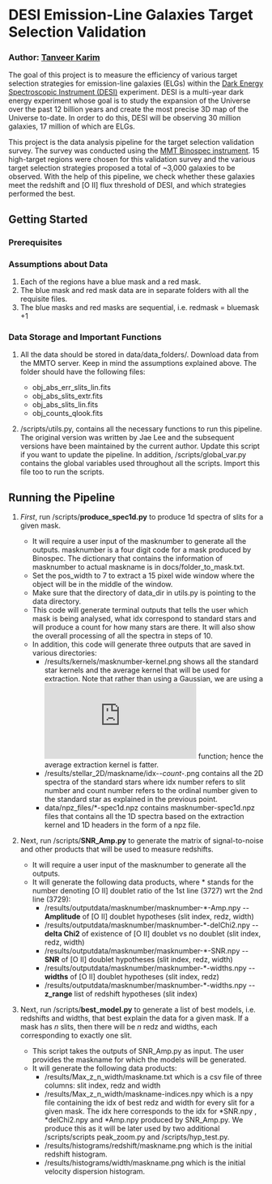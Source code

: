 # DESI Emission-Line Galaxies Target Selection Validation
### Author: [Tanveer Karim](tanveerkarim.com)

The goal of this project is to measure the efficiency of various target
selection strategies for emission-line galaxies (ELGs) within the [Dark
Energy Spectroscopic Instrument (DESI)](https://www.desi.lbl.gov/) experiment. DESI is a multi-year
dark energy experiment whose goal is to study the expansion of the 
Universe over the past 12 billion years and create the most precise 
3D map of the Universe to-date. In order to do this, DESI will be observing
30 million galaxies, 17 million of which are ELGs. 

This project is the data analysis pipeline for the target selection validation 
survey. The survey was conducted using the [MMT Binospec instrument](https://www.cfa.harvard.edu/mmti/binospec.html).
15 high-target regions were chosen for this validation survey and the various
target selection strategies proposed a total of ~3,000 galaxies to be observed.
With the help of this pipeline, we check whether these galaxies meet the redshift
and [O II] flux threshold of DESI, and which strategies performed the best.

## Getting Started
### Prerequisites

### Assumptions about Data
1. Each of the regions have a blue mask and a red mask.
2. The blue mask and red mask data are in separate folders with all the requisite files.
3. The blue masks and red masks are sequential, i.e. redmask = bluemask +1

### Data Storage and Important Functions
1. All the data should be stored in data/data_folders/. Download data from the MMTO server. 
Keep in mind the assumptions explained above. The folder should have the following files:
   * obj_abs_err_slits_lin.fits
   * obj_abs_slits_extr.fits
   * obj_abs_slits_lin.fits
   * obj_counts_qlook.fits
 
2. /scripts/utils.py, contains all the necessary functions to run this pipeline. 
The original version was written by Jae Lee and the subsequent versions have been 
maintained by the current author. Update this script if you want to update the 
pipeline. In addition, /scripts/global_var.py contains the global variables used 
throughout all the scripts. Import this file too to run the scripts.

## Running the Pipeline
1. *First*, run /scripts/**produce_spec1d.py** to produce 1d spectra 
of slits for a given mask.
	* It will require a user input of the masknumber to generate all the outputs. 
	masknumber is a four digit code for a mask produced by Binospec. The dictionary
	that contains the information of masknumber to actual maskname is in 
	docs/folder_to_mask.txt.
	* Set the pos_width to 7 to extract a 15 pixel wide window where the 
	object will be in the middle of the window.
	* Make sure that the directory of data_dir in utils.py is pointing 
	to the data directory.
	* This code will generate terminal outputs that tells the user which mask 
	is being analysed, what idx correspond to standard stars and will produce
	a count for how many stars are there. It will also show the overall processing 
	of all the spectra in steps of 10.
	* In addition, this code will generate three outputs that are saved in 
	various directories:
		* /results/kernels/masknumber-kernel.png shows all the standard star 
		kernels and the average kernel that will be used for extraction. Note 
		that rather than using a Gaussian, we are using a ![equation](https://latex.codecogs.com/gif.latex?%5Cexp%5Cleft%28%20-0.5%5Cleft%28%20%5Cfrac%7Bx%20-%20%5Cmu%7D%7B%5Csigma%7D%20%5Cright%29%5E4%20%5Cright%29)
		function; hence the average extraction kernel is fatter.
		* /results/stellar_2D/maskname/idx-*-count-*.png contains all the 2D 
		spectra of the standard stars where idx number refers to slit number and 
		count number refers to the ordinal number given to the standard star as 
		explained in the previous point.
		* data/npz_files/*-spec1d.npz contains masknumber-spec1d.npz files that contains 
		all the 1D spectra based on the extraction kernel and 1D headers in the 
		form of a npz file.
		
2. Next, run /scripts/**SNR_Amp.py** to generate the matrix of signal-to-noise and 
other products that will be used to measure redshifts.
	* It will require a user input of the masknumber to generate all the outputs.
	* It will generate the following data products, where * stands for the number 
	denoting [O II] doublet ratio of the 1st line (3727) wrt the 2nd line (3729):
		* /results/outputdata/masknumber/masknumber-*-Amp.npy  -- **Amplitude** of [O II] 
		doublet hypotheses (slit index, redz, width)
		* /results/outputdata/masknumber/masknumber-*-delChi2.npy  -- **delta Chi2** 
		of existence of [O II] doublet vs no doublet (slit index, redz, width)
		* /results/outputdata/masknumber/masknumber-*-SNR.npy  -- **SNR** of [O II] doublet 
		hypotheses (slit index, redz, width)
		* /results/outputdata/masknumber/masknumber-*-widths.npy  -- **widths** of [O II] 
		doublet hypotheses (slit index, redz)
		* /results/outputdata/masknumber/masknumber-*-widths.npy   -- **z_range** list of 
		redshift hypotheses (slit index)

3. Next, run /scripts/**best_model.py** to generate a list of best models, i.e. redshifts 
and widths, that best explain the data for a given mask. If a mask has *n* slits, then there
will be *n* redz and widths, each corresponding to exactly one slit.
	* This script takes the outputs of SNR_Amp.py as input. The user provides the maskname 
	for which the models will be generated.
	* It will generate the following data products:
		* /results/Max_z_n_width/maskname.txt which is a csv file of three columns: 
		slit index, redz and width
		* /results/Max_z_n_width/maskname-indices.npy which is a npy file containing
		the idx of best redz and width for every slit for a given mask. The idx here
		corresponds to the idx for *SNR.npy , *delChi2.npy and *Amp.npy produced by 
		SNR_Amp.py. We produce this as it will be later used by two additional 
		/scripts/scripts peak_zoom.py and /scripts/hyp_test.py.
		* /results/histograms/redshift/maskname.png which is the initial redshift 
		histogram.
		* /results/histograms/width/maskname.png which is the initial velocity dispersion 
		histogram.




